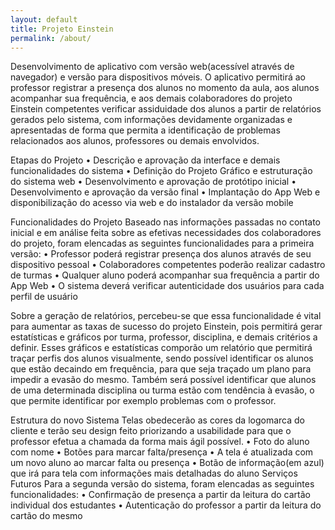 ```yaml
---
layout: default
title: Projeto Einstein
permalink: /about/
---
```


Desenvolvimento de aplicativo com versão web(acessível através de navegador) e versão para dispositivos móveis. O aplicativo permitirá ao professor registrar a presença dos alunos no momento da aula, aos alunos acompanhar sua frequência, e aos demais colaboradores do projeto Einstein competentes verificar assiduidade dos alunos a partir de relatórios gerados pelo sistema, com informações devidamente organizadas e apresentadas de forma que permita a identificação de problemas relacionados aos alunos, professores ou demais envolvidos.

Etapas do Projeto
• Descrição e aprovação da interface e demais funcionalidades do sistema
• Definição do Projeto Gráfico e estruturação do sistema web
• Desenvolvimento e aprovação de protótipo inicial
• Desenvolvimento e aprovação da versão final
• Implantação do App Web e disponibilização do acesso via web e do instalador da versão mobile

Funcionalidades do Projeto
Baseado nas informações passadas no contato inicial e em análise feita sobre as efetivas necessidades dos colaboradores do projeto, foram elencadas as seguintes funcionalidades para a primeira versão:
• Professor poderá registrar presença dos alunos através de seu dispositivo pessoal
• Colaboradores competentes poderão realizar cadastro de turmas
• Qualquer aluno poderá acompanhar sua frequência a partir do App Web
• O sistema deverá verificar autenticidade dos usuários para cada perfil de usuário

Sobre a geração de relatórios, percebeu-se que essa funcionalidade é vital para aumentar as taxas de sucesso do projeto Einstein, pois permitirá gerar estatísticas e gráficos por turma, professor, disciplina, e demais critérios a definir. Esses gráficos e estatísticas comporão um relatório que permitirá traçar perfis dos alunos visualmente, sendo possível identificar os alunos que estão decaindo em frequência, para que seja traçado um plano para impedir a evasão do mesmo.
Também será possível identificar que alunos de uma determinada disciplina ou turma estão com tendência à evasão, o que permite identificar por exemplo problemas com o professor.

Estrutura do novo Sistema
Telas obedecerão as cores da logomarca do cliente e terão seu design feito priorizando a usabilidade para que o professor efetua a chamada da forma mais ágil possível.
• Foto do aluno com nome
• Botões para marcar falta/presença
• A tela é atualizada com um novo aluno ao marcar falta ou presença
• Botão de informação(em azul) que irá para tela com informações mais detalhadas do aluno
Serviços Futuros
Para a segunda versão do sistema, foram elencadas as seguintes funcionalidades:
• Confirmação de presença a partir da leitura do cartão individual dos estudantes
• Autenticação do professor a partir da leitura do cartão do mesmo
